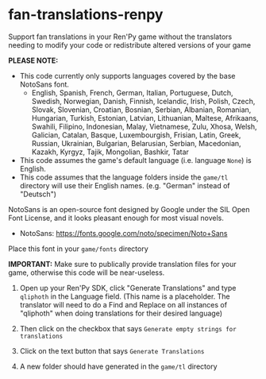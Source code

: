 # fan-translations-renpy
Support fan translations in your Ren'Py game without the translators needing to modify your code or redistribute altered versions of your game

**PLEASE NOTE:**
* This code currently only supports languages covered by the base NotoSans font.
  * English, Spanish, French, German, Italian, Portuguese, Dutch, Swedish, Norwegian, Danish, Finnish, Icelandic, Irish, Polish, Czech, Slovak, Slovenian, Croatian, Bosnian, Serbian, Albanian, Romanian, Hungarian, Turkish, Estonian, Latvian, Lithuanian, Maltese, Afrikaans, Swahili, Filipino, Indonesian, Malay, Vietnamese, Zulu, Xhosa, Welsh, Galician, Catalan, Basque, Luxembourgish, Frisian, Latin, Greek, Russian, Ukrainian, Bulgarian, Belarusian, Serbian, Macedonian, Kazakh, Kyrgyz, Tajik, Mongolian, Bashkir, Tatar 
* This code assumes the game's default language (i.e. language `None`) is English.
* This code assumes that the language folders inside the `game/tl` directory will use their English names. (e.g. "German" instead of "Deutsch")

NotoSans is an open-source font designed by Google under the SIL Open Font License, and it looks pleasant enough for most visual novels.

* NotoSans: https://fonts.google.com/noto/specimen/Noto+Sans

Place this font in your `game/fonts` directory

**IMPORTANT:** Make sure to publically provide translation files for your game, otherwise this code will be near-useless. 

1. Open up your Ren'Py SDK, click "Generate Translations" and type `qliphoth` in the Language field. (This name is a placeholder. The translator will need to do a Find and Replace on all instances of "qliphoth" when doing translations for their desired language)

2. Then click on the checkbox that says `Generate empty strings for translations` 

3. Click on the text button that says `Generate Translations`

4. A new folder should have generated in the `game/tl` directory

